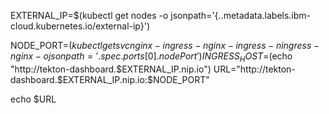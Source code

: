 
EXTERNAL_IP=$(kubectl get nodes -o jsonpath='{..metadata.labels.ibm-cloud\.kubernetes\.io\/external-ip}')

NODE_PORT=$(kubectl get svc nginx-ingress-nginx-ingress -n ingress-nginx -o jsonpath='{.spec.ports[0].nodePort}')
INGRESS_HOST=$(echo "http://tekton-dashboard.$EXTERNAL_IP.nip.io")
URL="http://tekton-dashboard.$EXTERNAL_IP.nip.io:$NODE_PORT"

echo $URL